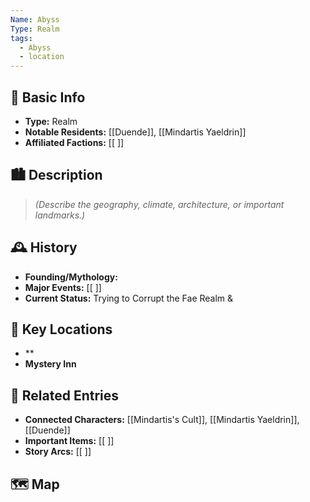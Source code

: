 ```yaml
---
Name: Abyss
Type: Realm
tags:
  - Abyss
  - location
---
```

## 📍 Basic Info 
- **Type:** Realm
- **Notable Residents:** [[Duende]], [[Mindartis Yaeldrin]]
- **Affiliated Factions:** [[ ]]  

## 🏙️ Description
> *(Describe the geography, climate, architecture, or important landmarks.)*  

## 🕰️ History
- **Founding/Mythology:**  
- **Major Events:** [[ ]]  
- **Current Status:** Trying to Corrupt the Fae Realm & 

## 🌟 Key Locations
- **
- **Mystery Inn**

## 🔗 Related Entries
- **Connected Characters:** [[Mindartis's Cult]], [[Mindartis Yaeldrin]], [[Duende]]
- **Important Items:** [[ ]]
- **Story Arcs:** [[ ]]

## 🗺️  Map
